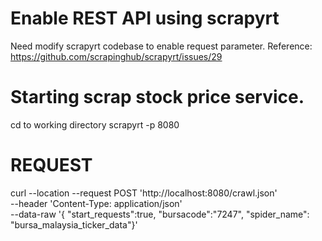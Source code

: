 # Enable REST API using scrapyrt

Need modify scrapyrt codebase to enable request parameter.
Reference: https://github.com/scrapinghub/scrapyrt/issues/29

# Starting scrap stock price service.
cd to working directory
scrapyrt -p 8080

# REQUEST

curl --location --request POST 'http://localhost:8080/crawl.json' \
--header 'Content-Type: application/json' \
--data-raw '{ "start_requests":true, "bursacode":"7247", "spider_name": "bursa_malaysia_ticker_data"}'

